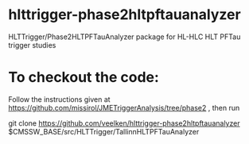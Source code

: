 # hlttrigger-phase2hltpftauanalyzer
HLTTrigger/Phase2HLTPFTauAnalyzer package for HL-HLC HLT PFTau trigger studies

# To checkout the code:

Follow the instructions given at https://github.com/missirol/JMETriggerAnalysis/tree/phase2 , then run

git clone https://github.com/veelken/hlttrigger-phase2hltpftauanalyzer $CMSSW_BASE/src/HLTTrigger/TallinnHLTPFTauAnalyzer
